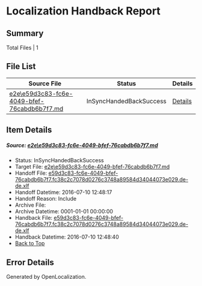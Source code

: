 # <a name='report-top'></a> Localization Handback Report

## Summary
 Total Files | 1

## File List
 Source File | Status | Details 
 ----------- | ------ | ------- 
 [e2e\e59d3c83-fc6e-4049-bfef-76cabdb6b7f7.md](https://github.com/OpenLocalizationTestOrg/oltest/blob/bf5207273e70c71f5d5d3dd75c239f433dc55daa/e2e/e59d3c83-fc6e-4049-bfef-76cabdb6b7f7.md) | InSyncHandedBackSuccess | [Details](#1bfc262a6eb28b4d839d1fd62fff844af3d82aaf8)

## Item Details
##### <a name='1bfc262a6eb28b4d839d1fd62fff844af3d82aaf8'></a> Source: [e2e\e59d3c83-fc6e-4049-bfef-76cabdb6b7f7.md](https://github.com/OpenLocalizationTestOrg/oltest/blob/bf5207273e70c71f5d5d3dd75c239f433dc55daa/e2e/e59d3c83-fc6e-4049-bfef-76cabdb6b7f7.md)
* Status: InSyncHandedBackSuccess
* Target File: [e2e\e59d3c83-fc6e-4049-bfef-76cabdb6b7f7.md](https://github.com/OpenLocalizationTestOrg/oltest-dede-fly/blob/7fe85e0c74626242f20e88b7125c5538e2591d81/e2e/e59d3c83-fc6e-4049-bfef-76cabdb6b7f7.md)
* Handoff File: [e59d3c83-fc6e-4049-bfef-76cabdb6b7f7.fc38c2c7078d0276c3748a89584d34044073e029.de-de.xlf](https://github.com/OpenLocalizationTestOrg/olhandoff-e2e/blob/4fa232b1e8c2725df24a182e5a500cfee2106517/ol-handoff/OpenLocalizationTestOrg/oltest-dede-fly/ci/ht/e59d3c83-fc6e-4049-bfef-76cabdb6b7f7.fc38c2c7078d0276c3748a89584d34044073e029.de-de.xlf)
* Handoff Datetime: 2016-07-10 12:48:17
* Handoff Reason: Include
* Archive File: 
* Archive Datetime: 0001-01-01 00:00:00
* Handback File: [e59d3c83-fc6e-4049-bfef-76cabdb6b7f7.fc38c2c7078d0276c3748a89584d34044073e029.de-de.xlf](https://github.com/OpenLocalizationTestOrg/olhandback-e2e/blob/5fc71d3919782ac13569c801b79bb8168e223cac/ol-handback/OpenLocalizationTestOrg/oltest-dede-fly/ci/ht/e59d3c83-fc6e-4049-bfef-76cabdb6b7f7.fc38c2c7078d0276c3748a89584d34044073e029.de-de.xlf)
* Handback Datetime: 2016-07-10 12:48:40
* [Back to Top](#report-top)


## Error Details

Generated by OpenLocalization.
